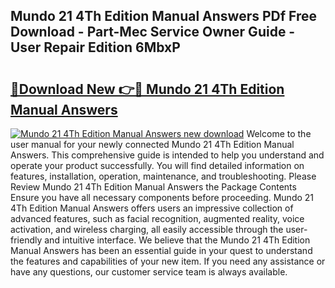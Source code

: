 ## Mundo 21 4Th Edition Manual Answers PDf Free Download - Part-Mec Service Owner Guide - User Repair Edition 6MbxP

# <h2><a href="http://bc48818.oget.top/?id=Mundo+21+4Th+Edition+Manual+Answers">🔗Download New 👉🔴 Mundo 21 4Th Edition Manual Answers</a></h2>

[![Mundo 21 4Th Edition Manual Answers new download](https://i.imgur.com/5g1atiW.png)](http://bc48818.oget.top/?id=Mundo+21+4Th+Edition+Manual+Answers)
Welcome to the user manual for your newly connected Mundo 21 4Th Edition Manual Answers. This comprehensive guide is intended to help you understand and operate your product successfully. You will find detailed information on features, installation, operation, maintenance, and troubleshooting. Please Review Mundo 21 4Th Edition Manual Answers the Package Contents Ensure you have all necessary components before proceeding. Mundo 21 4Th Edition Manual Answers offers users an impressive collection of advanced features, such as facial recognition, augmented reality, voice activation, and wireless charging, all easily accessible through the user-friendly and intuitive interface. We believe that the Mundo 21 4Th Edition Manual Answers has been an essential guide in your quest to understand the features and capabilities of your new item. If you need any assistance or have any questions, our customer service team is always available.
